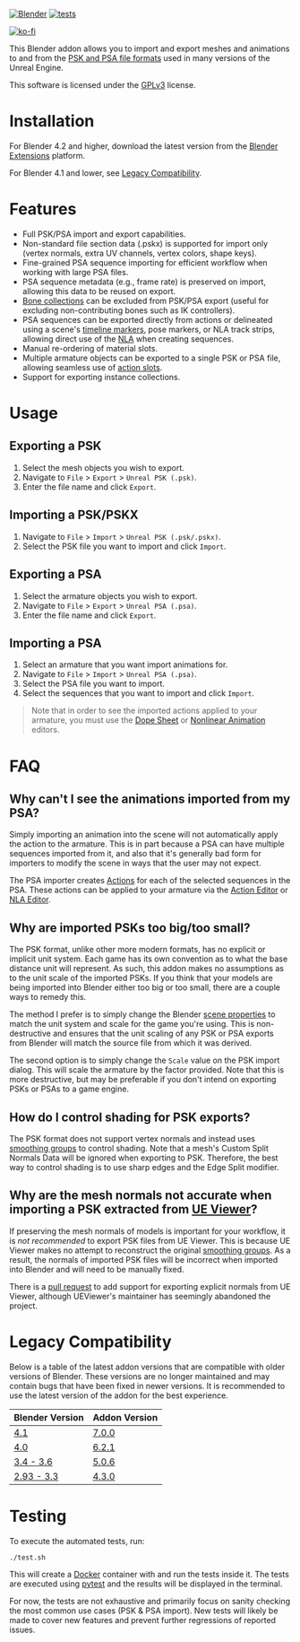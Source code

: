 [![Blender](https://img.shields.io/badge/Blender%20Extension-Download-blue?logo=blender&logoColor=white)](https://extensions.blender.org/add-ons/io-scene-psk-psa/ "Download Blender")
[![tests](https://github.com/DarklightGames/io_scene_psk_psa/actions/workflows/main.yml/badge.svg)](https://github.com/DarklightGames/io_scene_psk_psa/actions/workflows/main.yml)

[![ko-fi](https://ko-fi.com/img/githubbutton_sm.svg)](https://ko-fi.com/L4L3853VR)

This Blender addon allows you to import and export meshes and animations to and from the [PSK and PSA file formats](https://wiki.beyondunreal.com/PSK_%26_PSA_file_formats) used in many versions of the Unreal Engine.

This software is licensed under the [GPLv3](https://www.gnu.org/licenses/gpl-3.0.html) license.

# Installation
For Blender 4.2 and higher, download the latest version from the [Blender Extensions](https://extensions.blender.org/add-ons/io-scene-psk-psa/) platform.

For Blender 4.1 and lower, see [Legacy Compatibility](#legacy-compatibility).

# Features
* Full PSK/PSA import and export capabilities.
* Non-standard file section data (.pskx) is supported for import only (vertex normals, extra UV channels, vertex colors, shape keys).
* Fine-grained PSA sequence importing for efficient workflow when working with large PSA files.
* PSA sequence metadata (e.g., frame rate) is preserved on import, allowing this data to be reused on export.
* [Bone collections](https://docs.blender.org/manual/en/latest/animation/armatures/bones/bone_collections.html#bone-collections) can be excluded from PSK/PSA export (useful for excluding non-contributing bones such as IK controllers).
* PSA sequences can be exported directly from actions or delineated using a scene's [timeline markers](https://docs.blender.org/manual/en/latest/animation/markers.html), pose markers, or NLA track strips, allowing direct use of the [NLA](https://docs.blender.org/manual/en/latest/editors/nla/index.html) when creating sequences.
* Manual re-ordering of material slots.
* Multiple armature objects can be exported to a single PSK or PSA file, allowing seamless use of [action slots](https://docs.blender.org/manual/en/latest/animation/actions.html#action-slots).
* Support for exporting instance collections.

# Usage
## Exporting a PSK
1. Select the mesh objects you wish to export.
2. Navigate to `File` > `Export` > `Unreal PSK (.psk)`.
3. Enter the file name and click `Export`.

## Importing a PSK/PSKX
1. Navigate to `File` > `Import` > `Unreal PSK (.psk/.pskx)`.
2. Select the PSK file you want to import and click `Import`.

## Exporting a PSA
1. Select the armature objects you wish to export.
2. Navigate to `File` > `Export` > `Unreal PSA (.psa)`.
3. Enter the file name and click `Export`.

## Importing a PSA
1. Select an armature that you want import animations for.
2. Navigate to `File` > `Import` > `Unreal PSA (.psa)`.
3. Select the PSA file you want to import.
4. Select the sequences that you want to import and click `Import`.

> Note that in order to see the imported actions applied to your armature, you must use the [Dope Sheet](https://docs.blender.org/manual/en/latest/editors/dope_sheet/introduction.html) or [Nonlinear Animation](https://docs.blender.org/manual/en/latest/editors/nla/introduction.html) editors.

# FAQ

## Why can't I see the animations imported from my PSA?
Simply importing an animation into the scene will not automatically apply the action to the armature. This is in part because a PSA can have multiple sequences imported from it, and also that it's generally bad form for importers to modify the scene in ways that the user may not expect.

The PSA importer creates [Actions](https://docs.blender.org/manual/en/latest/animation/actions.html) for each of the selected sequences in the PSA. These actions can be applied to your armature via the [Action Editor](https://docs.blender.org/manual/en/latest/editors/dope_sheet/action.html) or [NLA Editor](https://docs.blender.org/manual/en/latest/editors/nla/index.html).

## Why are imported PSKs too big/too small?
The PSK format, unlike other more modern formats, has no explicit or implicit unit system. Each game has its own convention as to what the base distance unit will represent. As such, this addon makes no assumptions as to the unit scale of the imported PSKs. If you think that your models are being imported into Blender either too big or too small, there are a couple ways to remedy this.

The method I prefer is to simply change the Blender [scene properties](https://docs.blender.org/manual/en/4.4/scene_layout/scene/properties.html#units) to match the unit system and scale for the game you're using. This is non-destructive and ensures that the unit scaling of any PSK or PSA exports from Blender will match the source file from which it was derived.

The second option is to simply change the `Scale` value on the PSK import dialog. This will scale the armature by the factor provided. Note that this is more destructive, but may be preferable if you don't intend on exporting PSKs or PSAs to a game engine.

## How do I control shading for PSK exports?
The PSK format does not support vertex normals and instead uses [smoothing groups](https://en.wikipedia.org/wiki/Smoothing_group) to control shading. Note that a mesh's Custom Split Normals Data will be ignored when exporting to PSK. Therefore, the best way to control shading is to use sharp edges and the Edge Split modifier.

## Why are the mesh normals not accurate when importing a PSK extracted from [UE Viewer](https://www.gildor.org/en/projects/umodel)?
If preserving the mesh normals of models is important for your workflow, it is *not recommended* to export PSK files from UE Viewer. This is because UE Viewer makes no attempt to reconstruct the original [smoothing groups](https://en.wikipedia.org/wiki/Smoothing_group). As a result, the normals of imported PSK files will be incorrect when imported into Blender and will need to be manually fixed.

There is a [pull request](https://github.com/gildor2/UEViewer/pull/277) to add support for exporting explicit normals from UE Viewer, although UEViewer's maintainer has seemingly abandoned the project.

# Legacy Compatibility
Below is a table of the latest addon versions that are compatible with older versions of Blender. These versions are no longer maintained and may contain bugs that have been fixed in newer versions. It is recommended to use the latest version of the addon for the best experience.

| Blender Version| Addon Version |
|-|-|
| [4.1](https://www.blender.org/download/releases/4-1/)        | [7.0.0](https://github.com/DarklightGames/io_scene_psk_psa/releases/tag/7.0.0) |
| [4.0](https://www.blender.org/download/releases/4-0/)        | [6.2.1](https://github.com/DarklightGames/io_scene_psk_psa/releases/tag/6.2.1) |
| [3.4 - 3.6](https://www.blender.org/download/lts/3-6/)       | [5.0.6](https://github.com/DarklightGames/io_scene_psk_psa/releases/tag/5.0.6) |
| [2.93 - 3.3](https://www.blender.org/download/releases/3-3/) | [4.3.0](https://github.com/DarklightGames/io_scene_psk_psa/releases/tag/4.3.0) |

# Testing
To execute the automated tests, run:

```
./test.sh
````

This will create a [Docker](https://www.docker.com/) container with and run the tests inside it. The tests are executed using [pytest](https://docs.pytest.org/en/stable/) and the results will be displayed in the terminal.

For now, the tests are not exhaustive and primarily focus on sanity checking the most common use cases (PSK & PSA import). New tests will likely be made to cover new features and prevent further regressions of reported issues.
